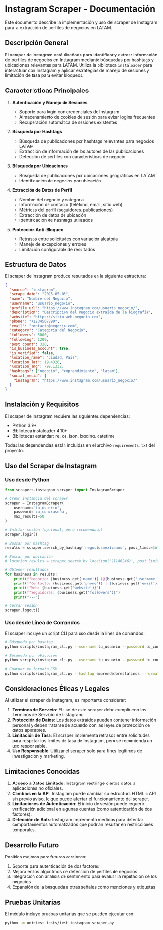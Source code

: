 # Instagram Scraper - Documentación

Este documento describe la implementación y uso del scraper de Instagram para la extracción de perfiles de negocios en LATAM.

## Descripción General

El scraper de Instagram está diseñado para identificar y extraer información de perfiles de negocios en Instagram mediante búsquedas por hashtags y ubicaciones relevantes para LATAM. Utiliza la biblioteca `instaloader` para interactuar con Instagram y aplicar estrategias de manejo de sesiones y limitación de tasa para evitar bloqueos.

## Características Principales

1. **Autenticación y Manejo de Sesiones**

   - Soporte para login con credenciales de Instagram
   - Almacenamiento de cookies de sesión para evitar logins frecuentes
   - Recuperación automática de sesiones existentes

2. **Búsqueda por Hashtags**

   - Búsqueda de publicaciones por hashtags relevantes para negocios LATAM
   - Extracción de información de los autores de las publicaciones
   - Detección de perfiles con características de negocio

3. **Búsqueda por Ubicaciones**

   - Búsqueda de publicaciones por ubicaciones geográficas en LATAM
   - Identificación de negocios por ubicación

4. **Extracción de Datos de Perfil**

   - Nombre del negocio y categoría
   - Información de contacto (teléfono, email, sitio web)
   - Métricas del perfil (seguidores, publicaciones)
   - Extracción de datos de ubicación
   - Identificación de hashtags utilizados

5. **Protección Anti-Bloqueo**
   - Retrasos entre solicitudes con variación aleatoria
   - Manejo de excepciones y errores
   - Limitación configurable de resultados

## Estructura de Datos

El scraper de Instagram produce resultados en la siguiente estructura:

```json
{
  "source": "instagram",
  "scrape_date": "2025-05-05",
  "name": "Nombre del Negocio",
  "username": "usuario_negocio",
  "profile_url": "https://www.instagram.com/usuario_negocio/",
  "description": "Descripción del negocio extraída de la biografía",
  "website": "https://sitio-web-negocio.com",
  "phone": "+1234567890",
  "email": "contacto@negocio.com",
  "category": "Categoría del Negocio",
  "followers": 5000,
  "following": 1200,
  "post_count": 320,
  "is_business_account": true,
  "is_verified": false,
  "location_name": "Ciudad, País",
  "location_lat": 19.4326,
  "location_lng": -99.1332,
  "hashtags": ["negocio", "emprendimiento", "latam"],
  "social_media": {
    "instagram": "https://www.instagram.com/usuario_negocio/"
  }
}
```

## Instalación y Requisitos

El scraper de Instagram requiere las siguientes dependencias:

- Python 3.9+
- Biblioteca instaloader 4.10+
- Bibliotecas estándar: re, os, json, logging, datetime

Todas las dependencias están incluidas en el archivo `requirements.txt` del proyecto.

## Uso del Scraper de Instagram

### Uso desde Python

```python
from scrapers.instagram_scraper import InstagramScraper

# Crear instancia del scraper
scraper = InstagramScraper(
    username='tu_usuario',
    password='tu_contraseña',
    max_results=50
)

# Iniciar sesión (opcional, pero recomendado)
scraper.login()

# Buscar por hashtag
results = scraper.search_by_hashtag('negociosmexicanos', post_limit=30)

# Buscar por ubicación
# location_results = scraper.search_by_location('111462462', post_limit=20)  # ID de Ciudad de México

# Obtener resultados
for business in results:
    print(f"Negocio: {business.get('name')} (@{business.get('username')})")
    print(f"Contacto: {business.get('phone')} | {business.get('email')}")
    print(f"Web: {business.get('website')}")
    print(f"Seguidores: {business.get('followers')}")
    print("---")

# Cerrar sesión
scraper.logout()
```

### Uso desde Línea de Comandos

El scraper incluye un script CLI para uso desde la línea de comandos:

```bash
# Búsqueda por hashtag
python scripts/instagram_cli.py --username tu_usuario --password tu_contraseña --hashtag emprendedoreslatinos --limit 50

# Búsqueda por ubicación
python scripts/instagram_cli.py --username tu_usuario --password tu_contraseña --location 111462462 --limit 30

# Guardar en formato CSV
python scripts/instagram_cli.py --hashtag emprendedoreslatinos --format csv --output results/negocios_latam.csv
```

## Consideraciones Éticas y Legales

Al utilizar el scraper de Instagram, es importante considerar:

1. **Términos de Servicio**: El uso de este scraper debe cumplir con los Términos de Servicio de Instagram.
2. **Protección de Datos**: Los datos extraídos pueden contener información personal y deben tratarse de acuerdo con las leyes de protección de datos aplicables.
3. **Limitación de Tasa**: El scraper implementa retrasos entre solicitudes para respetar los límites de tasa de Instagram, pero se recomienda un uso responsable.
4. **Uso Responsable**: Utilizar el scraper solo para fines legítimos de investigación y marketing.

## Limitaciones Conocidas

1. **Acceso a Datos Limitado**: Instagram restringe ciertos datos a aplicaciones no oficiales.
2. **Cambios en la API**: Instagram puede cambiar su estructura HTML o API sin previo aviso, lo que puede afectar el funcionamiento del scraper.
3. **Limitaciones de Autenticación**: El inicio de sesión puede requerir verificación adicional en algunas cuentas (como autenticación de dos factores).
4. **Detección de Bots**: Instagram implementa medidas para detectar comportamientos automatizados que podrían resultar en restricciones temporales.

## Desarrollo Futuro

Posibles mejoras para futuras versiones:

1. Soporte para autenticación de dos factores
2. Mejora en los algoritmos de detección de perfiles de negocios
3. Integración con análisis de sentimiento para evaluar la reputación de los negocios
4. Expansión de la búsqueda a otras señales como menciones y etiquetas

## Pruebas Unitarias

El módulo incluye pruebas unitarias que se pueden ejecutar con:

```bash
python -m unittest tests/test_instagram_scraper.py
```
